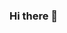 ### Hi there 👋

<!--
**JoeyBanna/JoeyBanna** is a ✨ _special_ ✨ repository because its `README.md` (this file) appears on your GitHub profile.

Here are some ideas to get you started:

- 🔭 I’m currently 
- 🔭 I’m currently upgrading my skills in data structures and algorithm
- 🌱 I’m currently learning .Net Microservices, C#, Reactjs, Java, JavaScript, Blazor, MySQL
- 👯 I’m looking to collaborate on any project i am studying
- 🤔 I’m looking for help with Open Source Projects
- 💬 Ask me about anything that has to do with react,C#, and data structures
- 📫 How to reach me: mobile: +233554075993 email: jnthnlmpty@yahoo.com
- 😄 Pronouns: He/Him
- ⚡ Fun fact: Goals are good for setting a direction, but systems are best for making progress
-->

